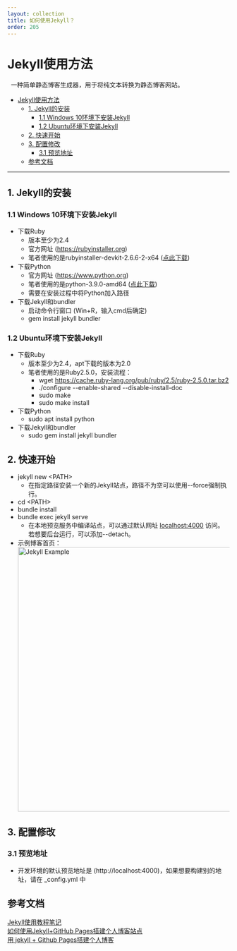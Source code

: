 ```yaml
---
layout: collection
title: 如何使用Jekyll？
order: 205
---
```


# Jekyll使用方法

&nbsp;&nbsp;一种简单静态博客生成器，用于将纯文本转换为静态博客网站。

<!-- TOC -->

- [Jekyll使用方法](#jekyll使用方法)
  - [1. Jekyll的安装](#1-jekyll的安装)
    - [1.1 Windows 10环境下安装Jekyll](#11-windows-10环境下安装jekyll)
    - [1.2 Ubuntu环境下安装Jekyll](#12-ubuntu环境下安装jekyll)
  - [2. 快速开始](#2-快速开始)
  - [3. 配置修改](#3-配置修改)
    - [3.1 预览地址](#31-预览地址)
  - [参考文档](#参考文档)

<!-- /TOC -->

---
## 1. Jekyll的安装

### 1.1 Windows 10环境下安装Jekyll

- 下载Ruby
  - 版本至少为2.4
  - 官方网址 (https://rubyinstaller.org)
  - 笔者使用的是rubyinstaller-devkit-2.6.6-2-x64 ([点此下载](https://github.com/oneclick/rubyinstaller2/releases/download/RubyInstaller-2.6.6-2/rubyinstaller-devkit-2.6.6-2-x64.exe))
- 下载Python
  - 官方网址 (https://www.python.org)
  - 笔者使用的是python-3.9.0-amd64 ([点此下载](https://www.python.org/ftp/python/3.9.0/python-3.9.0-amd64.exe))
  - 需要在安装过程中将Python加入路径
- 下载Jekyll和bundler
  - 启动命令行窗口 (Win+R，输入cmd后确定)
  - gem install jekyll bundler

### 1.2 Ubuntu环境下安装Jekyll

- 下载Ruby 
  - 版本至少为2.4，apt下载的版本为2.0
  - 笔者使用的是Ruby2.5.0，安装流程：
    - wget https://cache.ruby-lang.org/pub/ruby/2.5/ruby-2.5.0.tar.bz2
    - ./configure --enable-shared --disable-install-doc
    - sudo make
    - sudo make install
- 下载Python
  - sudo apt install python
- 下载Jekyll和bundler
  - sudo gem install jekyll bundler

## 2. 快速开始

- jekyll new <PATH\>
  - 在指定路径安装一个新的Jekyll站点，路径不为空可以使用--force强制执行。
- cd <PATH\>
- bundle install
- bundle exec jekyll serve
  - 在本地预览服务中编译站点，可以通过默认网址 [localhost:4000](http://localhost:4000) 访问。若想要后台运行，可以添加--detach。
- 示例博客首页：<br> <div style="align: center"><img alt="Jekyll Example" src="../images/Jekyll/2020-12-08-Jekyll_example.png" width="600x"></div>

## 3. 配置修改

### 3.1 预览地址

- 开发环境的默认预览地址是 (http://localhost:4000)，如果想要构建别的地址，请在 _config.yml 中


## 参考文档

[Jekyll使用教程笔记](https://juejin.cn/post/6844903623567081486)  
[如何使用Jekyll+GitHub Pages搭建个人博客站点](https://blog.csdn.net/u010454030/article/details/79908682)  
[用 jekyll + Github Pages搭建个人博客](https://blog.csdn.net/u013553529/article/details/54588010) 
